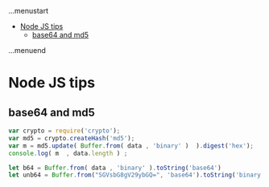 ...menustart

 - [Node JS tips](#668bb941cde619613ceca40c1b9c1350)
     - [base64 and md5](#b6378067abb58e102f5e83f58a8718aa)

...menuend


<h2 id="668bb941cde619613ceca40c1b9c1350"></h2>

# Node JS tips

<h2 id="b6378067abb58e102f5e83f58a8718aa"></h2>

## base64 and md5

```javascript
var crypto = require('crypto');
var md5 = crypto.createHash('md5');
var m = md5.update( Buffer.from( data , 'binary' )  ).digest('hex');
console.log( m  , data.length ) ;

let b64 = Buffer.from( data , 'binary' ).toString('base64')
let unb64 = Buffer.from("SGVsbG8gV29ybGQ=", 'base64').toString('binary') ? or 'ascii' ?
```




